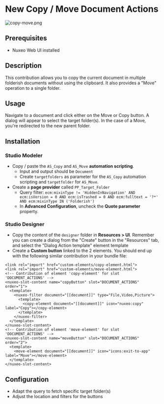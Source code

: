 # New Copy / Move Document Actions

![copy-move.png](copy-move.png.png)

## Prerequisites

- Nuxeo Web UI installed

## Description

This contribution allows you to copy the current document in multiple folderish documents without using the clipboard. It also provides a "Move" operation to a single folder.

## Usage

Navigate to a document and click either on the Move or Copy button. A dialog will appear to select the target folder(s). In the case of a Move, you're redirected to the new parent folder.

## Installation

### Studio Modeler

- Copy / paste the `AS_Copy` and `AS_Move` **automation scripting**.
  - Input and output should be `Document`
  - Create `targetfolders` as parameter for the `AS_Copy` automation scripting and `targetfolder` for `AS_Move`.
- Create a **page provider** called `PP_Target_Folder`
  - Query filter: `ecm:mixinType != 'HiddenInNavigation' AND ecm:isVersion = 0 AND ecm:isTrashed = 0 AND ecm:fulltext = '?*' AND ecm:mixinType IN ('Folderish')`
  - In **Advanced Configuration**, uncheck the **Quote parameter** property.

### Studio Designer

- Copy the content of the `designer` folder in **Resources > UI**. Remember you can create a dialog from the "Create" button in the "Resources" tab, and select the "Dialog Action template" element template
- Create a **Custom button** linked to the 2 elements. You should end up with the following similar contribution in your bundle file:

```
<link rel="import" href="custom-elements/copy-element.html">
<link rel="import" href="custom-elements/move-element.html">
<!-- Contribution of element 'copy-element' for slot 'DOCUMENT_ACTIONS' -->
<nuxeo-slot-content name="copyButton" slot="DOCUMENT_ACTIONS" order="1">
  <template>
    <nuxeo-filter document="[[document]]" type="File,Video,Picture">
      <template>
        <copy-element document="[[document]]" icon="nuxeo:copy" label="Copy"></copy-element>
      </template>
    </nuxeo-filter>
  </template>
</nuxeo-slot-content>
<!-- Contribution of element 'move-element' for slot 'DOCUMENT_ACTIONS' -->
<nuxeo-slot-content name="moveButton" slot="DOCUMENT_ACTIONS" order="2">
  <template>
    <move-element document="[[document]]" icon="icons:exit-to-app" label="Move"></move-element>
  </template>
</nuxeo-slot-content>
```

## Configuration

- Adapt the query to fetch specific target folder(s)
- Adjust the location and filters for the buttons
